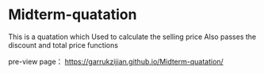# Midterm-quatation
This is a quatation which Used to calculate the selling price Also passes the discount and total price functions

pre-view page：
https://garrukzijian.github.io/Midterm-quatation/
